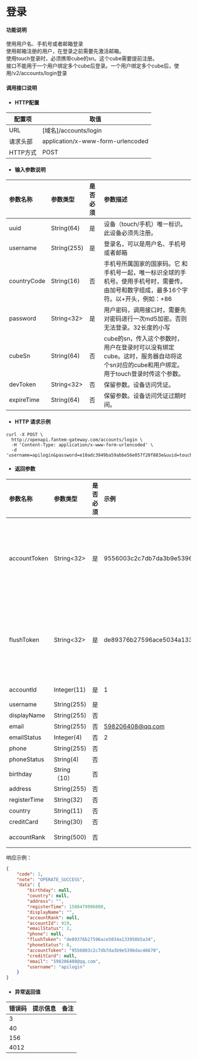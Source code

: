# 登录

#### 功能说明

使用用户名、手机号或者邮箱登录  
使用邮箱注册的用户，在登录之前需要先激活邮箱。  
使用touch登录时，必须携带cube的sn。这个cube需要提前注册。  
接口不能用于一个用户绑定多个cube后登录。一个用户绑定多个cube后，使用/v2/accounts/login登录

#### 调用接口说明

* #### HTTP配置

| 配置项 | 取值 |
| --- | --- |
| URL | \[域名\]/accounts/login |
| 请求头部 | application/x-www-form-urlencoded |
| HTTP方式 | POST |

* #### 输入参数说明

| 参数名称 | 参数类型 | 是否必须 | 参数描述 |
| :--- | :--- | :--- | :--- |
| uuid | String\(64\) | 是 | 设备（touch/手机）唯一标识。此设备必须先注册。 |
| username | String\(255\) | 是 | 登录名，可以是用户名、手机号或者邮箱 |
| countryCode | String\(16\) | 否 | 手机号所属国家的国家码。它 和手机号一起，唯一标识全球的手机号。使用手机号时，需要传。由加号和数字组成，最多16个字符。以+开头，例如：+86 |
| password | String&lt;32&gt; | 是 | 用户密码，调用接口时，需要先对密码进行一次md5加密。否则无法登录。32长度的小写 |
| cubeSn | String\(64\) | 否 | cube的sn，传入这个参数时，用户在登录时可以没有绑定cube。这时，服务器自动将这个sn对应的cube和用户绑定。用于touch登录时传这个参数。 |
| devToken | String&lt;32&gt; | 否 | 保留参数。设备访问凭证。 |
| expireTime | String\(64\) | 否 | 保留参数。设备访问凭证过期时间。 |

* #### HTTP 请求示例

```
curl -X POST \
  http://openapi.fantem-gateway.com/accounts/login \
  -H 'Content-Type: application/x-www-form-urlencoded' \
  -d 'username=apilogin&password=e10adc3949ba59abbe56e057f20f883e&uuid=touchfjsljdfksdjfksdfsdfsdfsdfs234sdfsd&cubeSn=A01011725020927'
```

* #### 返回参数

| 参数名称 | 参数类型 | 是否必须 | 示例 | 描述 |
| :--- | :--- | :--- | :--- | :--- |
| accountToken | String&lt;32&gt; | 是 | 9556003c2c7db7da3b9e5396dac46670 | 登录的accessToken，用户登录信息凭证。此token存在有效期。过期后需要使用refreshToken刷新token，或者重新登录。 |
| flushToken | String&lt;32&gt; | 是 | de89376b27596ace5034a133958b5a34 | 登录的refreshToken，用来生产新的accessToken和refreshToken。refreshToken也存在有效期，过期后需要重新登录。 |
| accountId | Integer\(11\) | 是 | 1 | 用户ID。ft\_account.id |
| username | String\(255\) | 是 |  | 用户名 |
| displayName | String\(255\) | 否 |  | 用户昵称 |
| email | String\(255\) | 否 | 598206408@qq.com | 邮件 |
| emailStatus | Integer\(4\) | 否 | 2 | 邮件状态 |
| phone | String\(255\) | 否 |  | 电话号码 |
| phoneStatus | String\(4\) | 否 |  | 电话号码状态 |
| birthday | String（10） | 否 |  | 生日 |
| address | String\(255\) | 否 |  | 地址 |
| registerTime | String\(32\) | 否 |  | 注册时间 |
| country | String\(11\) | 否 |  | 国家 |
| creditCard | String\(30\) | 否 |  | creditCard |
| accountRank | String\(500\) | 否 |  | 用户组，多个值用&分割 |

响应示例：

```json
{
    "code": 1,
    "note": "OPERATE_SUCCESS",
    "data": {
        "birthday": null,
        "country": null,
        "address": "",
        "registerTime": 1508479906000,
        "displayName": "",
        "accountRank": null,
        "accountId": 919,
        "emailStatus": 2,
        "phone": null,
        "flushToken": "de89376b27596ace5034a133958b5a34",
        "phoneStatus": 0,
        "accountToken": "9556003c2c7db7da3b9e5396dac46670",
        "creditCard": null,
        "email": "598206408@qq.com",
        "username": "apilogin"
    }
}
```

* #### 异常返回值

| 错误码 | 提示信息 | 备注 |
| --- | --- | --- |
| 3 |  |  |
| 40 |  |  |
| 156 |  |  |
| 4012 |  |  |



